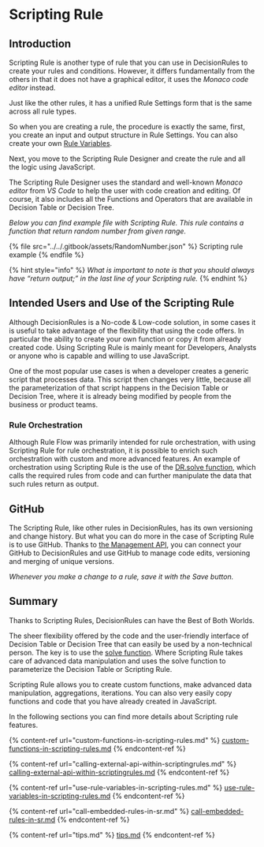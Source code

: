 # Scripting Rule

## Introduction <a href="#introduction" id="introduction"></a>

Scripting Rule is another type of rule that you can use in DecisionRules to create your rules and conditions. However, it differs fundamentally from the others in that it does not have a graphical editor, it uses the _Monaco code editor_ instead.

Just like the other rules, it has a unified Rule Settings form that is the same across all rule types.

So when you are creating a rule, the procedure is exactly the same, first, you create an input and output structure in Rule Settings. You can also create your own [Rule Variables](https://docs.decisionrules.io/doc/other/rule-variables).

Next, you move to the Scripting Rule Designer and create the rule and all the logic using JavaScript.

The Scripting Rule Designer uses the standard and well-known _Monaco editor_ from _VS Code_ to help the user with code creation and editing. Of course, it also includes all the Functions and Operators that are available in Decision Table or Decision Tree.

_Below you can find example file with Scripting Rule. This rule contains a function that return random number from given range._

{% file src="../../.gitbook/assets/RandomNumber.json" %}
Scripting rule example
{% endfile %}

{% hint style="info" %}
_What is important to note is that you should always have “return output;” in the last line of your Scripting rule._
{% endhint %}

## Intended Users and Use of the Scripting Rule <a href="#intended-users-and-use-of-the-scripting-rule" id="intended-users-and-use-of-the-scripting-rule"></a>

Although DecisionRules is a No-code & Low-code solution, in some cases it is useful to take advantage of the flexibility that using the code offers. In particular the ability to create your own function or copy it from already created code. Using Scripting Rule is mainly meant for Developers, Analysts or anyone who is capable and willing to use JavaScript.

One of the most popular use cases is when a developer creates a generic script that processes data. This script then changes very little, because all the parameterization of that script happens in the Decision Table or Decision Tree, where it is already being modified by people from the business or product teams.

### **Rule Orchestration**

Although Rule Flow was primarily intended for rule orchestration, with using Scripting Rule for rule orchestration, it is possible to enrich such orchestration with custom and more advanced features. An example of orchestration using Scripting Rule is the use of the [DR.solve function](https://docs.decisionrules.io/doc/scripting-rules/call-embedded-rules-in-sr), which calls the required rules from code and can further manipulate the data that such rules return as output.

## GitHub <a href="#github" id="github"></a>

The Scripting Rule, like other rules in DecisionRules, has its own versioning and change history. But what you can do more in the case of Scripting Rule is to use GitHub. Thanks to [the Management API](https://docs.decisionrules.io/doc/api/management-api), you can connect your GitHub to DecisionRules and use GitHub to manage code edits, versioning and merging of unique versions.

_Whenever you make a change to a rule, save it with the Save button._

## Summary <a href="#summary" id="summary"></a>

Thanks to Scripting Rules, DecisionRules can have the Best of Both Worlds.

The sheer flexibility offered by the code and the user-friendly interface of Decision Table or Decision Tree that can easily be used by a non-technical person. The key is to use the [solve function](https://docs.decisionrules.io/doc/scripting-rules/call-embedded-rules-in-sr). Where Scripting Rule takes care of advanced data manipulation and uses the solve function to parameterize the Decision Table or Scripting Rule.

Scripting Rule allows you to create custom functions, make advanced data manipulation, aggregations, iterations. You can also very easily copy functions and code that you have already created in JavaScript.

In the following sections you can find more details about Scripting rule features.

{% content-ref url="custom-functions-in-scripting-rules.md" %}
[custom-functions-in-scripting-rules.md](custom-functions-in-scripting-rules.md)
{% endcontent-ref %}

{% content-ref url="calling-external-api-within-scriptingrules.md" %}
[calling-external-api-within-scriptingrules.md](calling-external-api-within-scriptingrules.md)
{% endcontent-ref %}

{% content-ref url="use-rule-variables-in-scripting-rules.md" %}
[use-rule-variables-in-scripting-rules.md](use-rule-variables-in-scripting-rules.md)
{% endcontent-ref %}

{% content-ref url="call-embedded-rules-in-sr.md" %}
[call-embedded-rules-in-sr.md](call-embedded-rules-in-sr.md)
{% endcontent-ref %}

{% content-ref url="tips.md" %}
[tips.md](tips.md)
{% endcontent-ref %}
